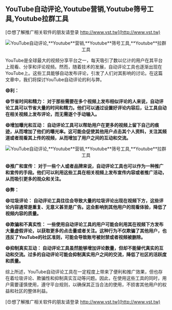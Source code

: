 ## **YouTube自动评论,**Youtube**营销,**Youtube**筛号工具,**Youtube**拉群工具**

[😍想了解推广相关软件的朋友请登录 http://www.vst.tw](http://www.vst.tw)

 <center><img src="https://vst.tw/MP4/tuiguang/png/8.png" alt="YouTube自动评论,**Youtube**营销,**Youtube**筛号工具,**Youtube**拉群工具"></center>

YouTube是全球最大的视频分享平台之一，每天吸引了数以亿计的用户在其平台上观看、分享和评论视频。然而，随着技术的发展，自动评论工具也逐渐出现在YouTube上。这些工具能够自动发布评论，引发了人们对其影响的讨论。在这篇文章中，我们将探讨YouTube自动评论的利与弊。

**😄利：**

**😄节省时间和精力： 对于那些需要在多个视频上发布相似评论的人来说，自动评论工具可以节省大量的时间和精力。他们可以通过设置好评论内容后，让工具自动在相关视频上发布评论，而无需逐个手动输入。**

**😄增加曝光和互动： 自动评论工具可以帮助用户在更多的视频上留下自己的痕迹，从而增加了他们的曝光率。这可能会促使其他用户点击其个人资料，关注其频道或者观看其上传的视频，从而增加了用户之间的互动和交流。**

 <center><img src="https://vst.tw/MP4/tuiguang/png/6.png" alt="YouTube自动评论,**Youtube**营销,**Youtube**筛号工具,**Youtube**拉群工具"></center>

**😄推广和宣传： 对于一些个人或者品牌来说，自动评论工具也可以作为一种推广和宣传的手段。他们可以利用这些工具在相关视频上发布宣传内容或者推广活动，从而吸引更多的观众和关注。**

**😄弊：**

**😄垃圾评论： 自动评论工具往往会导致大量的垃圾评论出现在视频下方，这些评论内容通常是重复、无意义甚至是广告。这会影响到其他用户的观看体验，降低了视频内容的质量。**

**😄欺骗和不真实性： 一些使用自动评论工具的用户可能会利用其在视频下方发布大量虚假评论，以获取更多的点击量或者关注。这种行为不仅欺骗了其他用户，也违反了YouTube的社区准则，可能会导致账号被封禁或者视频被删除。**

**😄抑制真实互动： 自动评论工具虽然能够增加评论数量，但却不能替代真实的互动和交流。过多的自动评论可能会抑制真实用户之间的交流，降低了社区的活跃度和质量。**

综上所述，YouTube自动评论工具在一定程度上带来了便利和推广效果，但也存在着垃圾评论、欺骗性和抑制真实互动等问题。因此，在使用这些工具的同时，用户需要谨慎使用，遵守平台规则，以确保其正当合法的使用，不损害其他用户的权益和社区的整体利益。

[😍想了解推广相关软件的朋友请登录 http://www.vst.tw](http://www.vst.tw)




